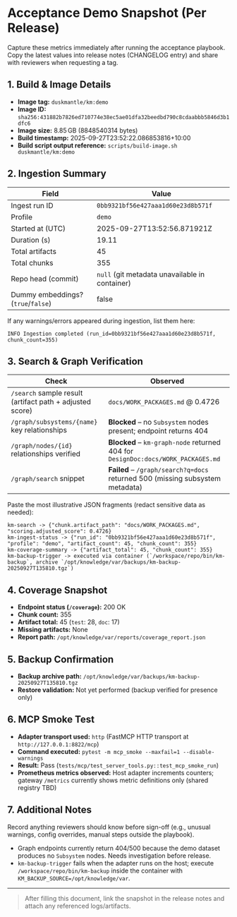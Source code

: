 # Acceptance Demo Snapshot (Per Release)

Capture these metrics immediately after running the acceptance playbook. Copy the latest values into release notes (CHANGELOG entry) and share with reviewers when requesting a tag.

## 1. Build & Image Details
- **Image tag:** `duskmantle/km:demo`
- **Image ID:** `sha256:431882b7826ed710774e38ec5ae01dfa32beedbd790c8cdaabbb5846d3b1dfc6`
- **Image size:** 8.85 GB (8848540314 bytes)
- **Build timestamp:** 2025-09-27T23:52:22.086853816+10:00
- **Build script output reference:** `scripts/build-image.sh duskmantle/km:demo`

## 2. Ingestion Summary
| Field | Value |
| --- | --- |
| Ingest run ID | `0bb9321bf56e427aaa1d60e23d8b571f` |
| Profile | `demo` |
| Started at (UTC) | 2025-09-27T13:52:56.871921Z |
| Duration (s) | 19.11 |
| Total artifacts | 45 |
| Total chunks | 355 |
| Repo head (commit) | `null` (git metadata unavailable in container) |
| Dummy embeddings? (`true`/`false`) | false |

If any warnings/errors appeared during ingestion, list them here:

```
INFO Ingestion completed (run_id=0bb9321bf56e427aaa1d60e23d8b571f, chunk_count=355)
```

## 3. Search & Graph Verification
| Check | Observed |
| --- | --- |
| `/search` sample result (artifact path + adjusted score) | `docs/WORK_PACKAGES.md` @ 0.4726 |
| `/graph/subsystems/{name}` key relationships | **Blocked** – no `Subsystem` nodes present; endpoint returns 404 |
| `/graph/nodes/{id}` relationships verified | **Blocked** – `km-graph-node` returned 404 for `DesignDoc:docs/WORK_PACKAGES.md` |
| `/graph/search` snippet | **Failed** – `/graph/search?q=docs` returned 500 (missing subsystem metadata) |

Paste the most illustrative JSON fragments (redact sensitive data as needed):

```
km-search -> {"chunk.artifact_path": "docs/WORK_PACKAGES.md", "scoring.adjusted_score": 0.4726}
km-ingest-status -> {"run_id": "0bb9321bf56e427aaa1d60e23d8b571f", "profile": "demo", "artifact_count": 45, "chunk_count": 355}
km-coverage-summary -> {"artifact_total": 45, "chunk_count": 355}
km-backup-trigger -> executed via container (`/workspace/repo/bin/km-backup`, archive `/opt/knowledge/var/backups/km-backup-20250927T135810.tgz`)
```

## 4. Coverage Snapshot
- **Endpoint status (`/coverage`):** 200 OK
- **Chunk count:** 355
- **Artifact total:** 45 (`test`: 28, `doc`: 17)
- **Missing artifacts:** None
- **Report path:** `/opt/knowledge/var/reports/coverage_report.json`

## 5. Backup Confirmation
- **Backup archive path:** `/opt/knowledge/var/backups/km-backup-20250927T135810.tgz`
- **Restore validation:** Not yet performed (backup verified for presence only)

## 6. MCP Smoke Test
- **Adapter transport used:** `http` (FastMCP HTTP transport at `http://127.0.0.1:8822/mcp`)
- **Command executed:** `pytest -m mcp_smoke --maxfail=1 --disable-warnings`
- **Result:** Pass (`tests/mcp/test_server_tools.py::test_mcp_smoke_run`)
- **Prometheus metrics observed:** Host adapter increments counters; gateway `/metrics` currently shows metric definitions only (shared registry TBD)

## 7. Additional Notes
Record anything reviewers should know before sign-off (e.g., unusual warnings, config overrides, manual steps outside the playbook).
- Graph endpoints currently return 404/500 because the demo dataset produces no `Subsystem` nodes. Needs investigation before release.
- `km-backup-trigger` fails when the adapter runs on the host; execute `/workspace/repo/bin/km-backup` inside the container with `KM_BACKUP_SOURCE=/opt/knowledge/var`.

---
> After filling this document, link the snapshot in the release notes and attach any referenced logs/artifacts.
